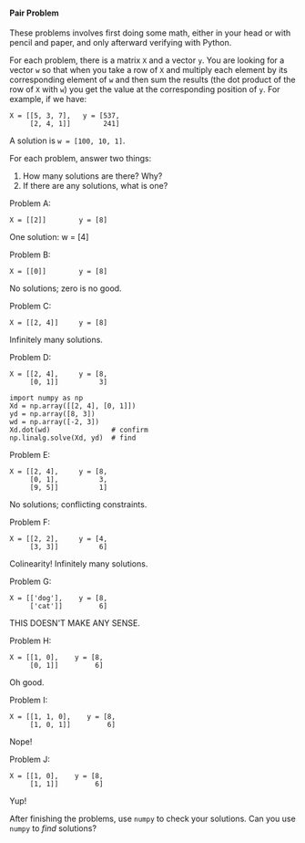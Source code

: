 #### Pair Problem

These problems involves first doing some math, either in your head or with pencil and paper, and only afterward verifying with Python.

For each problem, there is a matrix `X` and a vector `y`. You are looking for a vector `w` so that when you take a row of `X` and multiply each element by its corresponding element of `w` and then sum the results (the dot product of the row of `X` with `w`) you get the value at the corresponding position of `y`. For example, if we have:

```
X = [[5, 3, 7],   y = [537,
     [2, 4, 1]]        241]
```

A solution is `w = [100, 10, 1]`.

For each problem, answer two things:

 1. How many solutions are there? Why?
 2. If there are any solutions, what is one?


Problem A:

```
X = [[2]]        y = [8]
```

One solution: w = [4]


Problem B:

```
X = [[0]]        y = [8]
```

No solutions; zero is no good.


Problem C:

```
X = [[2, 4]]     y = [8]
```

Infinitely many solutions.


Problem D:

```
X = [[2, 4],     y = [8,
     [0, 1]]          3]
```

```
import numpy as np
Xd = np.array([[2, 4], [0, 1]])
yd = np.array([8, 3])
wd = np.array([-2, 3])
Xd.dot(wd)               # confirm
np.linalg.solve(Xd, yd)  # find
```


Problem E:

```
X = [[2, 4],     y = [8,
     [0, 1],          3,
     [9, 5]]          1]
```

No solutions; conflicting constraints.


Problem F:

```
X = [[2, 2],     y = [4,
     [3, 3]]          6]
```

Colinearity! Infinitely many solutions.


Problem G:

```
X = [['dog'],    y = [8,
     ['cat']]         6]
```

THIS DOESN'T MAKE ANY SENSE.


Problem H:

```
X = [[1, 0],    y = [8,
     [0, 1]]         6]
```

Oh good.


Problem I:

```
X = [[1, 1, 0],    y = [8,
     [1, 0, 1]]         6]
```

Nope!


Problem J:

```
X = [[1, 0],    y = [8,
     [1, 1]]         6]
```

Yup!


After finishing the problems, use `numpy` to check your solutions. Can you use `numpy` to _find_ solutions?
